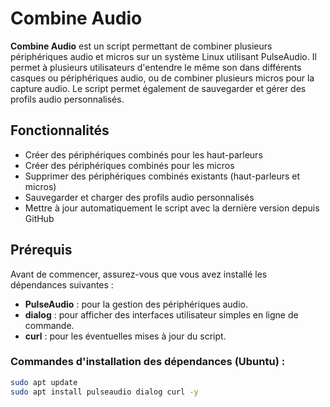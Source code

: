 # Combine Audio

**Combine Audio** est un script permettant de combiner plusieurs périphériques audio et micros sur un système Linux utilisant PulseAudio. Il permet à plusieurs utilisateurs d'entendre le même son dans différents casques ou périphériques audio, ou de combiner plusieurs micros pour la capture audio. Le script permet également de sauvegarder et gérer des profils audio personnalisés.

## Fonctionnalités

- Créer des périphériques combinés pour les haut-parleurs
- Créer des périphériques combinés pour les micros
- Supprimer des périphériques combinés existants (haut-parleurs et micros)
- Sauvegarder et charger des profils audio personnalisés
- Mettre à jour automatiquement le script avec la dernière version depuis GitHub

## Prérequis

Avant de commencer, assurez-vous que vous avez installé les dépendances suivantes :

- **PulseAudio** : pour la gestion des périphériques audio.
- **dialog** : pour afficher des interfaces utilisateur simples en ligne de commande.
- **curl** : pour les éventuelles mises à jour du script.

### Commandes d'installation des dépendances (Ubuntu) :

```bash
sudo apt update
sudo apt install pulseaudio dialog curl -y
